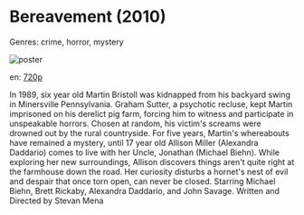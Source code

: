 # Bereavement (2010)

Genres: crime, horror, mystery

![poster](http://image.tmdb.org/t/p/w500/jMMOIVcFtCDUsNjJo1t1Wl5d3CJ.jpg)

en:
  [720p](magnet:?xt=urn:btih:A9D4FC73D431C51361C6D031E23173B4BFCD2812&tr=udp://glotorrents.pw:6969/announce&tr=udp://tracker.opentrackr.org:1337/announce&tr=udp://torrent.gresille.org:80/announce&tr=udp://tracker.openbittorrent.com:80&tr=udp://tracker.coppersurfer.tk:6969&tr=udp://tracker.leechers-paradise.org:6969&tr=udp://p4p.arenabg.ch:1337&tr=udp://tracker.internetwarriors.net:1337)
  


In 1989, six year old Martin Bristoll was kidnapped from his backyard swing in Minersville Pennsylvania. Graham Sutter, a psychotic recluse, kept Martin imprisoned on his derelict pig farm, forcing him to witness and participate in unspeakable horrors. Chosen at random, his victim's screams were drowned out by the rural countryside. For five years, Martin's whereabouts have remained a mystery, until 17 year old Allison Miller (Alexandra Daddario) comes to live with her Uncle, Jonathan (Michael Biehn). While exploring her new surroundings, Allison discovers things aren't quite right at the farmhouse down the road. Her curiosity disturbs a hornet's nest of evil and despair that once torn open, can never be closed. Starring Michael Biehn, Brett Rickaby, Alexandra Daddario, and John Savage. Written and Directed by Stevan Mena